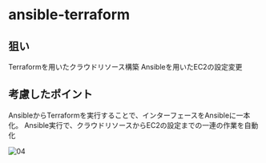 # ansible-terraform

## 狙い
 Terraformを用いたクラウドリソース構築
 Ansibleを用いたEC2の設定変更
 
## 考慮したポイント
 AnsibleからTerraformを実行することで、インターフェースをAnsibleに一本化。
 Ansible実行で、クラウドリソースからEC2の設定までの一連の作業を自動化
 
 
![04](https://user-images.githubusercontent.com/28664816/89118541-55c62300-d4e1-11ea-9f59-29c440bd6ae6.jpg)
